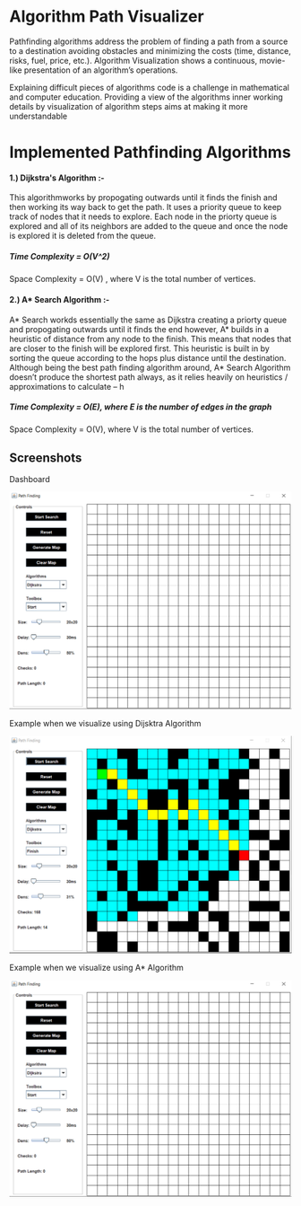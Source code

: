 
# Algorithm Path Visualizer

Pathfinding algorithms address the problem of finding a path from a source to a destination avoiding obstacles and minimizing the costs (time, distance, risks, fuel, price, etc.). Algorithm Visualization shows a continuous, movie-like presentation of an algorithm’s operations. 

Explaining difficult pieces of algorithms code is a challenge in mathematical and computer education. Providing a view of the algorithms inner working details by visualization of algorithm steps aims at making it more understandable 

# Implemented Pathfinding Algorithms 
#### 1.) Dijkstra's Algorithm :-
This algorithmworks by propogating outwards until it finds the finish and then working its way back to get the path. It uses a priority queue to keep track of nodes that it needs to explore. Each node in the priorty queue is explored and all of its neighbors are added to the queue and once the node is explored it is deleted from the queue.

##### Time Complexity = O(V^2) 
Space Complexity = O(V)
, where V is the total number of vertices.


#### 2.) A* Search Algorithm :-
A* Search workds essentially the same as Dijkstra creating  a priorty queue and propogating outwards until it finds the end however, A* builds in a heuristic of distance from any node to the finish. This means that nodes that are closer to the finish will be explored first. This heuristic is built in by sorting the queue according to the hops plus distance until the destination. Although being the best path finding algorithm around, A* Search Algorithm doesn’t produce the shortest path always, as it relies heavily on heuristics / approximations to calculate – h


##### Time Complexity = O(E), where E is the number of edges in the graph
Space Complexity = O(V), where V is the total number of vertices.



## Screenshots
Dashboard

![Dashboard](https://github.com/NeilNowgaonkar/Algorithm_Path_Visualizer/blob/main/images/Dashboard.PNG?raw=true)

Example when we visualize using Dijsktra Algorithm

![Dijsktra Example](https://github.com/NeilNowgaonkar/Algorithm_Path_Visualizer/blob/main/images/Dijstra%20Example.PNG?raw=true)

Example when we visualize using A* Algorithm

![A* Search Example](https://github.com/NeilNowgaonkar/Algorithm_Path_Visualizer/blob/main/images/Dashboard.PNG?raw=true)
